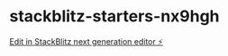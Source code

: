 # stackblitz-starters-nx9hgh

[Edit in StackBlitz next generation editor ⚡️](https://stackblitz.com/~/github.com/230203423-TS-SEGAFA/stackblitz-starters-nx9hgh)